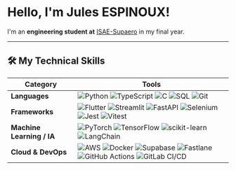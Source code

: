 # Hello, I'm Jules ESPINOUX!

I'm an **engineering student at** [ISAE-Supaero](https://www.isae-supaero.fr/) in my final year.

---

## 🛠️ My Technical Skills

| **Category**        | **Tools**                                                                                                                                                                                                                           |
| --------------------- | ------------------------------------------------------------------------------------------------------------------------------------------------------------------------------------------------------------------------------------------------------------------------------------------------------- |
| **Languages**         | ![Python](https://img.shields.io/badge/Python-3776AB?style=flat&logo=python&logoColor=white) ![TypeScript](https://img.shields.io/badge/TypeScript-007ACC?style=flat&logo=typescript&logoColor=white) ![C](https://img.shields.io/badge/C-A8B9CC?style=flat&logo=c&logoColor=white) ![SQL](https://img.shields.io/badge/SQL-4479A1?style=flat&logo=postgresql&logoColor=white) ![Git](https://img.shields.io/badge/Git-F05033?style=flat&logo=git&logoColor=white) |
| **Frameworks**        | ![Flutter](https://img.shields.io/badge/Flutter-02569B?style=flat&logo=flutter&logoColor=white) ![Streamlit](https://img.shields.io/badge/Streamlit-FF4B4B?style=flat&logo=streamlit&logoColor=white) ![FastAPI](https://img.shields.io/badge/FastAPI-009688?style=flat&logo=fastapi&logoColor=white) ![Selenium](https://img.shields.io/badge/Selenium-43B02A?style=flat&logo=selenium&logoColor=white) ![Jest](https://img.shields.io/badge/Jest-C21325?style=flat&logo=jest&logoColor=white) ![Vitest](https://img.shields.io/badge/Vitest-6E9F18?style=flat&logo=vitest&logoColor=white) |
| **Machine Learning / IA** | ![PyTorch](https://img.shields.io/badge/PyTorch-EE4C2C?style=flat&logo=pytorch&logoColor=white) ![TensorFlow](https://img.shields.io/badge/TensorFlow-FF6F00?style=flat&logo=tensorflow&logoColor=white) ![scikit-learn](https://img.shields.io/badge/scikit--learn-F7931E?style=flat&logo=scikit-learn&logoColor=white) ![LangChain](https://img.shields.io/badge/LangChain-1C3C3C?style=flat&logo=chainlink&logoColor=white) |
| **Cloud & DevOps**    | ![AWS](https://img.shields.io/badge/AWS-232F3E?style=flat&logo=amazonaws&logoColor=white) ![Docker](https://img.shields.io/badge/Docker-2496ED?style=flat&logo=docker&logoColor=white) ![Supabase](https://img.shields.io/badge/Supabase-3ECF8E?style=flat&logo=supabase&logoColor=white) ![Fastlane](https://img.shields.io/badge/Fastlane-00F200?style=flat&logo=fastlane&logoColor=white) ![GitHub Actions](https://img.shields.io/badge/GitHub%20Actions-2088FF?style=flat&logo=githubactions&logoColor=white) ![GitLab CI/CD](https://img.shields.io/badge/GitLab%20CI%2FCD-FC6D26?style=flat&logo=gitlab&logoColor=white) |

